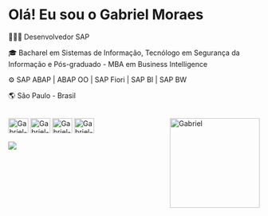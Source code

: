 <h1>Olá! Eu sou o Gabriel Moraes</h1>

👨🏻‍💻 Desenvolvedor SAP

🎓 Bacharel em Sistemas de Informação, Tecnólogo em Segurança da Informação e Pós-graduado - MBA em Business Intelligence

⚙ SAP ABAP | ABAP OO | SAP Fiori | SAP BI | SAP BW

🌎 São Paulo - Brasil

<div style="display: inline_block"><br>
  <img align="center" alt="Gabriel-SAP" height="30" width="40" src="https://upload.wikimedia.org/wikipedia/commons/thumb/5/59/SAP_2011_logo.svg/2560px-SAP_2011_logo.svg.png">
  <img align="center" alt="Gabriel-abap" height="30" width="40" src="https://i.pinimg.com/originals/fa/41/9c/fa419c7d4d7294acd8c0d43639058d6c.png">
  <img align="center" alt="Gabriel-UI5" height="30" width="40" src="https://miro.medium.com/max/854/1*wqnAwHqLk4e5fJ393pgUKQ.png">
  <img align="center" alt="Gabriel-BI" height="30" width="40" src="https://iconape.com/wp-content/png_logo_vector/sap-bi.png">
  <img align="right" alt="Gabriel" height="180" src="https://media1.giphy.com/media/JSY3pwmrNLEOO5CcZP/giphy.gif?cid=ecf05e47slvi5cr4e3ryy6gzx5m57hocgzbiey7patgx24wm&rid=giphy.gif&ct=g">
</div>
</br>
<div> 
  <a href="https://www.linkedin.com/in/gabriel-moraes1998/" target="_blank"><img src="https://img.shields.io/badge/-LinkedIn-%230077B5?style=for-the-badge&logo=linkedin&logoColor=white" target="_blank"></a> 

</div>
